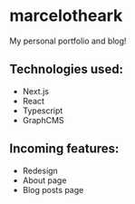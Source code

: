 # marcelotheark

My personal portfolio and blog!

## Technologies used:

- Next.js
- React
- Typescript
- GraphCMS

## Incoming features:

- Redesign
- About page
- Blog posts page
